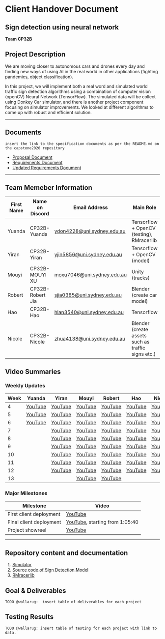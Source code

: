# Client Handover Document 
## Sign detection using neural network 
**Team CP32B**

## Project Description

We are moving closer to autonomous cars and drones every day and finding new ways of using AI in the real world in other applications (fighting pandemics, object classification). 

In this project, we will implement both a real word and simulated world traffic sign detection algorithms using a combination of computer vision (openCV) Neural Network (TensorFlow). The simulated data will be collect using Donkey Car simulator, and there is another project component focusing on simulator improvements. We looked at different algorithms to come up with robust and efficient solution.

---
## Documents

`insert the link to the specification documents as per the README.md on the capstone2020 repository`

- [Proposal Document](https://github.com/wallarug/capstone2020/blob/master/proposals/CP32%20-%20Project%20Proposal.pdf)
- [Requirements Document](https://github.com/wallarug/capstone2020/blob/master/requirements/CP32%20-%20Scope%20and%20Requirements%20Document%20September%202020.pdf)
- [Updated Requirements Document](https://github.com/wallarug/capstone2020/blob/master/requirements/CP31%20and%20CP32%20-%20Further%20Scope%20Information%20for%20Simulator.pdf)

---
## Team Memeber Information

| First Name | Name on Discord  | Email Address              | Main Role                                          |
| ---------- | ---------------- | -------------------------- | -------------------------------------------------- |
| Yuanda     | CP32B-Yuanda     | ydon4228@uni.sydney.edu.au | Tensorflow + OpenCV (testing), RMracerlib          |
| Yiran      | CP32B-Yiran      | yjin5856@uni.sydney.edu.au | Tensorflow + OpenCV (model)                        |
| Mouyi      | CP32B-MOUYI XU   | moxu7046@uni.sydney.edu.au | Unity (tracks)                                     |
| Robert     | CP32B-Robert Jia | sjia0385@uni.sydney.edu.au | Blender (create car model)                         |
| Hao        | CP32B-Hao        | hlan3540@uni.sydney.edu.au | Tensorflow                                         |
| Nicole     | CP32B-Nicole     | zhua4138@uni.sydney.edu.au | Blender (create assets such as traffic signs etc.) |

## Video Summaries

### Weekly Updates
| Week | Yuanda                                                       | Yiran                                   | Mouyi                                   | Robert                                                       | Hao                                     | Nicole                                  |
| ---- | ------------------------------------------------------------ | --------------------------------------- | --------------------------------------- | ------------------------------------------------------------ | --------------------------------------- | --------------------------------------- |
| 4    | [YouTube](https://youtu.be/d9mRQXM1_dc)                      | [YouTube](https://youtu.be/NJyp6R7ZGR0) | [YouTube](https://youtu.be/_2eW4pzh7tE) | [YouTube](https://youtu.be/NiPeBPrbKXM)                      | [YouTube](https://youtu.be/7U-fWr5Sv_E) | [YouTube](https://youtu.be/dX4lj7Y1JFY) |
| 5    | [YouTube](https://www.youtube.com/watch?v=-Ea1S9x55oQ&feature=youtu.be) | [YouTube](https://youtu.be/Pdbp4nOL8Lk) | [YouTube](https://youtu.be/2FwnLP4FiB0) | [YouTube](https://youtu.be/d3iy-GJf6XI)                      | [YouTube](https://youtu.be/JvlqVd-pQZo) | [YouTube](https://youtu.be/KkBae-5aGnw) |
| 6    | [YouTube](https://www.youtube.com/watch?v=hWSs6zBgu_s&feature=youtu.be) | [YouTube](https://youtu.be/6CO-E7Vt03I) | [YouTube](https://youtu.be/adVbw1as3VE) | [YouTube](https://youtu.be/-kTnFZG_Ac4)                      | [YouTube](https://youtu.be/--aVURGKhNk) | [YouTube](https://youtu.be/aACL0KiHaO8) |
| 7    |                                                              | [YouTube](https://youtu.be/3xD5ec7F6L8) | [YouTube](https://youtu.be/S7HMbG-Ljqc) | [YouTube](https://youtu.be/fGYtrB7iZmA)                      | [YouTube](https://youtu.be/lX3zUaQVL3Q) | [YouTube](https://youtu.be/AEior8RGtFQ) |
| 8    |                                                              | [YouTube](https://youtu.be/lp8B9a6NXHw) | [YouTube](https://youtu.be/S7HMbG-Ljqc) | [YouTube](https://youtu.be/UZG1vpD1AS0)                      | [YouTube](https://youtu.be/x0gUSXXUKaI) | [YouTube](https://youtu.be/6HWmnvg1lpU) |
| 9    |                                                              | [YouTube](https://youtu.be/nntQoA_ZGRM) | [YouTube](https://youtu.be/xOlWfW1SABQ) | [YouTube](https://www.youtube.com/watch?v=tltSKE9agMs&feature=youtu.be) | [YouTube](https://youtu.be/BjYLYZGwsJE) | [YouTube](https://youtu.be/-AnldWgdCXE) |
| 10   |                                                              | [YouTube](https://youtu.be/ZBgl6bLZNFs) | [YouTube](https://youtu.be/z_Aa4tvAlOI) | [YouTube](https://www.youtube.com/watch?v=b1Enooe4wRc&feature=youtu.be) | [YouTube](https://youtu.be/M33l6vhlL0E) | [YouTube](https://youtu.be/FWF6cEYGq8Y) |
| 11   |                                                              | [YouTube](https://youtu.be/AdHaU4O7G_g) | [YouTube](https://youtu.be/AINMHtjeVyo) | [YouTube](https://www.youtube.com/watch?v=iSuoB33_i0A&feature=youtu.be) | [YouTube](https://youtu.be/NDRO-ccFWfo) | [YouTube](https://youtu.be/KdtCmdEQZ78) |
| 12   |                                                              | [YouTube](https://youtu.be/zU0vtKoXRBM) | [YouTube](https://youtu.be/eqNrKk2x5V4) | [YouTube](https://www.youtube.com/watch?v=J37EGAt-KQs&feature=youtu.be) | [YouTube](https://youtu.be/AWeeRJO3CE0) | [YouTube]()                             |
| 13   |                                                              |                                         | [YouTube](https://youtu.be/rKrkwmnWJ7c) | [YouTube](https://www.youtube.com/watch?v=Qvmi7Z04hxA&feature=youtu.be) |                                         |                                         |

### Major Milestones

| Milestone               | Video                                                        |
| ----------------------- | ------------------------------------------------------------ |
| First client deployment | [YouTube](https://www.youtube.com/watch?v=_W_JX03uFBE&list=PLfwiy0wVlGXwtHwRymVrPehrioXkUKPEg&index=6&t=2008s) |
| Final client deployment | [YouTube](https://www.youtube.com/watch?v=6H6geVCDLH8), starting from 1:05:40 |
| Project showreel        | [YouTube](https://www.youtube.com/watch?v=VxKC9a5ixNI&feature=youtu.be) |




---
## Repository content and documentation

1. [Simulator](https://github.com/Yuanda-Dong/Client-Final-Deployment/tree/main/Simulator)
2. [Source code of Sign Detection Model](https://github.com/Yuanda-Dong/Client-Final-Deployment/tree/main/SourceCode)
3. [RMracerlib](https://github.com/Yuanda-Dong/Client-Final-Deployment/tree/main/rmracerlib)


## Goal & Deliverables

`TODO @wallarug:  insert table of deliverables for each project`

## Testing Results

`TODO @wallarug: insert table of testing for each project with link to data.`


